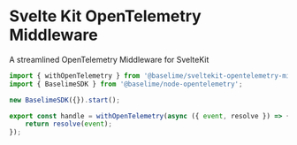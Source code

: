 # Svelte Kit OpenTelemetry Middleware

A streamlined OpenTelemetry Middleware for SvelteKit

```javascript
import { withOpenTelemetry } from '@baselime/sveltekit-opentelemetry-middleware'
import { BaselimeSDK } from '@baselime/node-opentelemetry';

new BaselimeSDK({}).start();

export const handle = withOpenTelemetry(async ({ event, resolve }) => {
    return resolve(event);
});
```

